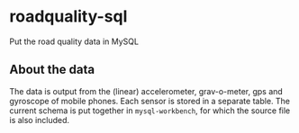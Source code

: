 # roadquality-sql
Put the road quality data in MySQL

## About the data
The data is output from the (linear) accelerometer, grav-o-meter, gps and gyroscope of mobile phones. Each sensor is stored in a separate table. The current schema is put together in `mysql-workbench`, for which the source file is also included.

